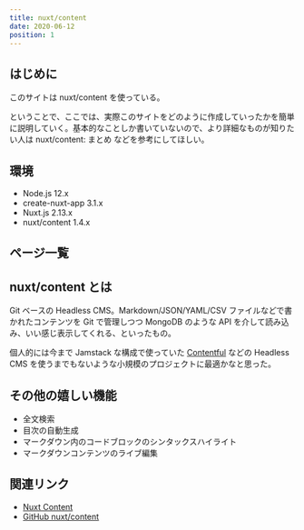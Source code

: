 ```yaml
---
title: nuxt/content
date: 2020-06-12
position: 1
---
```


## はじめに

このサイトは nuxt/content を使っている。

ということで、ここでは、実際このサイトをどのように作成していったかを簡単に説明していく。基本的なことしか書いていないので、より詳細なものが知りたい人は <nuxt-link :to="{ name: 'docs-theme-slug', params: { theme: 'nuxt-content', slug: 'conclusion' } }">nuxt/content: まとめ</nuxt-link> などを参考にしてほしい。

## 環境

- Node.js 12.x
- create-nuxt-app 3.1.x
- Nuxt.js 2.13.x
- nuxt/content 1.4.x

## ページ一覧

<doc-list theme="nuxt-content"></doc-list>

## nuxt/content とは

Git ベースの Headless CMS。Markdown/JSON/YAML/CSV ファイルなどで書かれたコンテンツを Git で管理しつつ MongoDB のような API を介して読み込み、いい感じ表示してくれる、といったもの。

個人的には今まで Jamstack な構成で使っていた [Contentful](https://www.contentful.com/) などの Headless CMS を使うまでもないような小規模のプロジェクトに最適かなと思った。

## その他の嬉しい機能

- 全文検索
- 目次の自動生成
- マークダウン内のコードブロックのシンタックスハイライト
- マークダウンコンテンツのライブ編集

## 関連リンク

- [Nuxt Content](https://content.nuxtjs.org/)
- [GitHub nuxt/content](https://github.com/nuxt/content)
